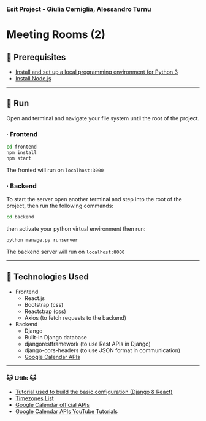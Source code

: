 ### Esit Project - Giulia Cerniglia, Alessandro Turnu
# Meeting Rooms (2)

## 🔧  Prerequisites
- [Install and set up a local programming environment for Python 3](https://www.digitalocean.com/community/tutorial_series/how-to-install-and-set-up-a-local-programming-environment-for-python-3)
- [Install Node.js](https://nodejs.org/en/)

---

## 🏃‍ Run
Open and terminal and navigate your file system until the root of the project. 
###  · Frontend
```sh
cd frontend
npm install
npm start
```
The fronted will run on `localhost:3000`

### · Backend
To start the server open another terminal and step into the root of the project, then run the following commands:
```sh
cd backend 
```
then activate your python virtual environment then run:
```sh
python manage.py runserver
```
The backend server will run on `localhost:8000`

---


## 🔧 Technologies Used 
- Frontend
  - React.js 
  - Bootstrap (css)
  - Reactstrap (css)
  - Axios (to fetch requests to the backend)
- Backend
  - Django
  - Built-in Django database
  - djangorestframework (to use Rest APIs in Django)
  - django-cors-headers (to use JSON format in communication)
  - [Google Calendar APIs](https://developers.google.com/calendar/api/v3/reference) 

---


### 🐱 Utils 🐱
- [Tutorial used to build the basic configuration (Django & React)](https://www.digitalocean.com/community/tutorials/build-a-to-do-application-using-django-and-react)
- [Timezones List](https://stackoverflow.com/a/59515559)
- [Google Calendar official APIs](https://developers.google.com/calendar/api/v3/reference) 
- [Google Calendar APIs YouTube Tutorials](https://www.youtube.com/playlist?list=PL3JVwFmb_BnTO_sppfTh3VkPhfDWRY5on)
